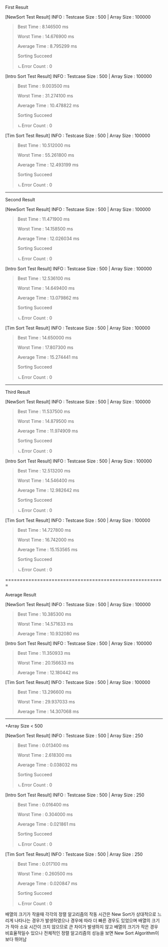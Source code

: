First Result

[NewSort Test Result]
INFO : Testcase Size : 500 | Array Size : 100000

> Best Time : 8.146500 ms
> 
> Worst Time : 14.676900 ms
> 
> Average Time : 8.795299 ms
> 
>Sorting Succeed
> 
>ㄴError Count : 0

[Intro Sort Test Result]
INFO : Testcase Size : 500 | Array Size : 100000

> Best Time : 9.003500 ms
>
> Worst Time : 31.274100 ms
>
> Average Time : 10.478822 ms
>
>Sorting Succeed
>
>ㄴError Count : 0

[Tim Sort Test Result]
INFO : Testcase Size : 500 | Array Size : 100000

> Best Time : 10.512000 ms
>
> Worst Time : 55.261800 ms
>
> Average Time : 12.493199 ms
>
>Sorting Succeed
>
>ㄴError Count : 0

-----------------------------------------------------

Second Result

[NewSort Test Result]
INFO : Testcase Size : 500 | Array Size : 100000

> Best Time : 11.471900 ms
> 
> Worst Time : 14.158500 ms
> 
> Average Time : 12.026034 ms
> 
>Sorting Succeed
>
>ㄴError Count : 0

[Intro Sort Test Result]
INFO : Testcase Size : 500 | Array Size : 100000

> Best Time : 12.536100 ms
>
> Worst Time : 14.649400 ms
> 
> Average Time : 13.079862 ms
> 
>Sorting Succeed
>
>ㄴError Count : 0

[Tim Sort Test Result]
INFO : Testcase Size : 500 | Array Size : 100000

> Best Time : 14.650000 ms
> 
> Worst Time : 17.807300 ms
> 
> Average Time : 15.274441 ms
> 
>Sorting Succeed
>
>ㄴError Count : 0

-----------------------------------------------------

Third Result

[NewSort Test Result]
INFO : Testcase Size : 500 | Array Size : 100000

> Best Time : 11.537500 ms
> 
> Worst Time : 14.879500 ms
> 
> Average Time : 11.974909 ms
> 
>Sorting Succeed
>
>ㄴError Count : 0

[Intro Sort Test Result]
INFO : Testcase Size : 500 | Array Size : 100000

> Best Time : 12.513200 ms
> 
> Worst Time : 14.546400 ms
> 
> Average Time : 12.982642 ms
> 
>Sorting Succeed
>
>ㄴError Count : 0

[Tim Sort Test Result]
INFO : Testcase Size : 500 | Array Size : 100000

> Best Time : 14.727800 ms
> 
> Worst Time : 16.742000 ms
> 
> Average Time : 15.153565 ms
> 
>Sorting Succeed
>
>ㄴError Count : 0

=======================================================

Average Result

[NewSort Test Result]
INFO : Testcase Size : 500 | Array Size : 100000

> Best Time : 10.385300 ms
> 
> Worst Time : 14.571633 ms
> 
> Average Time : 10.932080 ms

[Intro Sort Test Result]
INFO : Testcase Size : 500 | Array Size : 100000

> Best Time : 11.350933 ms
> 
> Worst Time : 20.156633 ms
> 
> Average Time : 12.180442 ms

[Tim Sort Test Result]
INFO : Testcase Size : 500 | Array Size : 100000

> Best Time : 13.296600 ms
> 
> Worst Time : 29.937033 ms
> 
> Average Time : 14.307068 ms

----------------------------
+Array Size < 500

[NewSort Test Result]
INFO : Testcase Size : 500 | Array Size : 250

> Best Time : 0.013400 ms
> 
> Worst Time : 2.618300 ms
> 
> Average Time : 0.038032 ms
> 
>Sorting Succeed
>
>ㄴError Count : 0

[Intro Sort Test Result]
INFO : Testcase Size : 500 | Array Size : 250

> Best Time : 0.016400 ms
> 
> Worst Time : 0.304000 ms
> 
> Average Time : 0.021861 ms
> 
>Sorting Succeed
>
>ㄴError Count : 0

[Tim Sort Test Result]
INFO : Testcase Size : 500 | Array Size : 250

> Best Time : 0.017100 ms
> 
> Worst Time : 0.260500 ms
> 
> Average Time : 0.020847 ms
> 
>Sorting Succeed
>
>ㄴError Count : 0

배열의 크기가 작을때 각각의 정렬 알고리즘의 작동 시간은 New Sort가 상대적으로 느리게 나타나는 경우가 발생하였으나 경우에 따라 더 빠른 경우도 있었으며 배열의 크기가 작아 소요 시간이 크지 않으므로 큰 차이가 발생하지 않고 배열의 크기가 작은 경우 비효율적일수 있으나 전체적인 정렬 알고리즘의 성능을 보면 New Sort Algorithm이 보다 뛰어남
